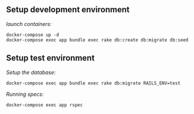 ## Setup development environment
*launch containers:*
```
docker-compose up -d
docker-compose exec app bundle exec rake db:create db:migrate db:seed
```

## Setup test environment
*Setup the database:*
```
docker-compose exec app bundle exec rake db:migrate RAILS_ENV=test
```

*Running specs:*
```
docker-compose exec app rspec
```